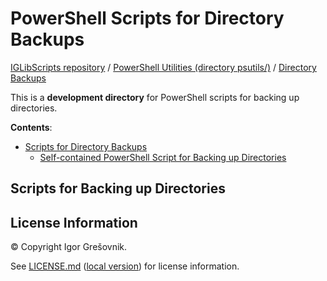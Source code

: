 
# PowerShell Scripts for Directory Backups

[IGLibScripts repository](https://github.com/ajgorhoe/IGLib.modules.IGLibScripts/blob/main/README.md) / [PowerShell Utilities (directory psutils/)](../README.md) / [Directory Backups](./README.md)

This  is a **development directory** for PowerShell scripts for backing up directories.

**Contents**:
* [Scripts for Directory Backups](#scripts-for-updating-or-cloning-repositories)
  * [Self-contained PowerShell Script for Backing up Directories](#self-contained-powershell-script-for-updating-or-cloning-repositories)

## Scripts for Backing up Directories

## License Information

© Copyright Igor Grešovnik.

See [LICENSE.md](https://github.com/ajgorhoe/IGLib.modules.IGLibScripts/blob/main/LICENSE.md) ([local version](../../LICENSE.md)) for license information.
